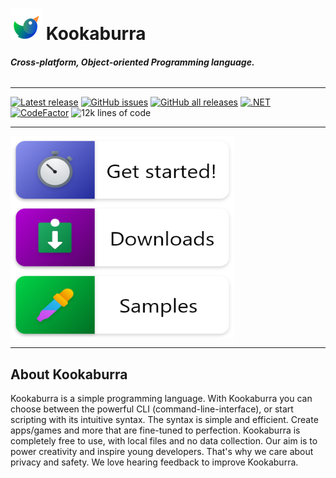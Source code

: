 <style>
.md-footer__inner {
    visibility: hidden;
    overflow: auto;
    background: transparent;
    scale: revert;
    width: 0;
    height: 0;
}

.md-nav--primary .md-nav__link[for=__toc] ~ .md-nav {
    display: none;
  }

 .md-grid {
    max-width: 1440px;
 }
</style>

# ![Logo](https://raw.githubusercontent.com/AZProductions/Kookaburra/main/.github/icons/cover_art.png) **Kookaburra**

###### ***Cross-platform, Object-oriented Programming language.***
----

[![Latest release](https://img.shields.io/github/v/release/azproductions/kookaburra?include_prereleases)](https://github.com/AZProductions/Kookaburra/releases)
[![GitHub issues](https://img.shields.io/github/issues/azproductions/kookaburra)](https://github.com/AZProductions/Kookaburra/issues)
[![GitHub all releases](https://img.shields.io/github/downloads/azproductions/kookaburra/total)](https://github.com/AZProductions/Kookaburra/releases)
[![.NET](https://github.com/AZProductions/Kookaburra/actions/workflows/dotnet.yml/badge.svg?branch=main)](https://github.com/AZProductions/Kookaburra/actions/workflows/dotnet.yml)
[![CodeFactor](https://www.codefactor.io/repository/github/azproductions/kookaburra/badge)](https://www.codefactor.io/repository/github/azproductions/kookaburra)
![12k lines of code](https://img.shields.io/tokei/lines/github/azproductions/kookaburra)

----

<a href='tutorials/getting started'><img src='https://raw.githubusercontent.com/AZProductions/Kookaburra/main/docs-img/button_badge2.png' alt='Github link badge' style="vertical-align:middle" center width="358" height="108" class="center"/></a>
<a href='https://github.com/AZProductions/Kookaburra/releases/'><img src='https://raw.githubusercontent.com/AZProductions/Kookaburra/main/docs-img/button_badge3.png' alt='Mirror link badge' style="vertical-align:middle" center width="358" height="108" class="center"/></a>
<a href='https://github.com/AZProductions/Kookaburra/tree/main/snippets'><img src='https://raw.githubusercontent.com/AZProductions/Kookaburra/main/docs-img/button_badge1.png' alt='MS-Store link badge' style="vertical-align:middle" center width="358" height="108" class="center"/></a>

----
## **About Kookaburra**
Kookaburra is a simple programming language. With Kookaburra you can choose between the powerful CLI (command-line-interface), or start scripting with its intuitive syntax. The syntax is simple and efficient. Create apps/games and more that are fine-tuned to perfection. Kookaburra is completely free to use, with local files and no data collection. Our aim is to power creativity and inspire young developers. That's why we care about privacy and safety. We love hearing feedback to improve Kookaburra.